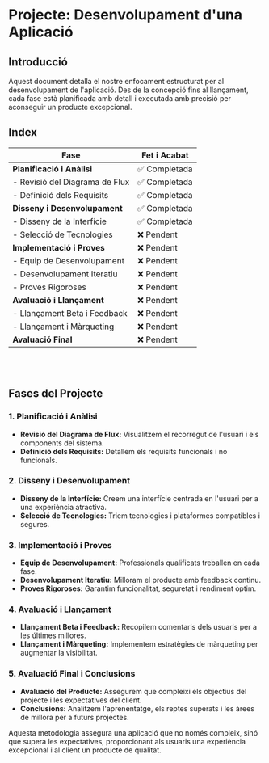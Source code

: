    # Projecte: Desenvolupament d'una Aplicació

## Introducció

Aquest document detalla el nostre enfocament estructurat per al desenvolupament de l'aplicació. Des de la concepció fins al llançament, cada fase està planificada amb detall i executada amb precisió per aconseguir un producte excepcional.

## Index

| Fase                            |  Fet i Acabat |
|---------------------------------|---------------|
| **Planificació i Anàlisi**      | ✅ Completada|
|  - Revisió del Diagrama de Flux | ✅ Completada|
|  - Definició dels Requisits     | ✅ Completada|
| **Disseny i Desenvolupament**   | ✅ Completada|
|  - Disseny de la Interfície     | ✅ Completada|
|  - Selecció de Tecnologies      | ❌ Pendent   |
| **Implementació i Proves**      | ❌ Pendent   |
|  - Equip de Desenvolupament     | ❌ Pendent   |
|  - Desenvolupament Iteratiu     | ❌ Pendent   |
|  - Proves Rigoroses             | ❌ Pendent   |
| **Avaluació i Llançament**      | ❌  Pendent  |
|  - Llançament Beta i Feedback   | ❌ Pendent   |
|  - Llançament i Màrqueting      | ❌ Pendent   |
| **Avaluació Final**             | ❌ Pendent   |

<br>
<br>

## Fases del Projecte

### 1. **Planificació i Anàlisi**
   - **Revisió del Diagrama de Flux:** Visualitzem el recorregut de l'usuari i els components del sistema.
   - **Definició dels Requisits:** Detallem els requisits funcionals i no funcionals.

### 2. **Disseny i Desenvolupament**
   - **Disseny de la Interfície:** Creem una interfície centrada en l'usuari per a una experiència atractiva.
   - **Selecció de Tecnologies:** Triem tecnologies i plataformes compatibles i segures.

### 3. **Implementació i Proves**
   - **Equip de Desenvolupament:** Professionals qualificats treballen en cada fase.
   - **Desenvolupament Iteratiu:** Milloram el producte amb feedback continu.
   - **Proves Rigoroses:** Garantim funcionalitat, seguretat i rendiment òptim.

### 4. **Avaluació i Llançament**
   - **Llançament Beta i Feedback:** Recopilem comentaris dels usuaris per a les últimes millores.
   - **Llançament i Màrqueting:** Implementem estratègies de màrqueting per augmentar la visibilitat.

### 5. **Avaluació Final i Conclusions**
   - **Avaluació del Producte:** Assegurem que compleixi els objectius del projecte i les expectatives del client.
   - **Conclusions:** Analitzem l'aprenentatge, els reptes superats i les àrees de millora per a futurs projectes.

Aquesta metodologia assegura una aplicació que no només compleix, sinó que supera les expectatives, proporcionant als usuaris una experiència excepcional i al client un producte de qualitat.


